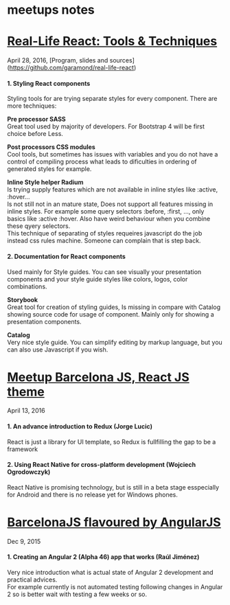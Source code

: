 # meetups notes



# [Real-Life React: Tools & Techniques](http://www.meetup.com/Zurich-ReactJS-Meetup/events/230199914/)  
April 28, 2016, [Program, slides and sources] (https://github.com/garamond/real-life-react)

#### 1. Styling React components
  Styling tools for are trying separate styles for every component. There are more techniques:  
  
  **Pre processor SASS**  
  Great tool used by majority of developers. For Bootstrap 4 will be first choice before Less.  
  
  **Post processors CSS modules**  
  Cool tools, but sometimes has issues with variables and you do not have a control of compiling process what leads to dificulties in ordering of generated styles for example.  
  
  **Inline Style helper Radium**  
  Is trying supply features which are not available in inline styles like :active, :hover...  
  Is not still not in an mature state, Does not support all features missing in inline styles. For example some query selectors :before, :first, ..., only basics like :active :hover. Also have weird behaviour when you combine these qyery selectors.  
  This technique of separating of styles requeires javascript do the job instead css rules machine. Someone can complain that is step back.

#### 2. Documentation for React components
  Used mainly for Style guides. You can see visually your presentation components and your style guide styles like colors, logos, color combinations.  

  **Storybook**  
  Great tool for creation of styling guides, Is missing in compare with Catalog showing source code for usage of component.
  Mainly only for showing a presentation components.
  
  **Catalog**  
  Very nice style guide. You can simplify editing by markup language, but you can also use Javascript if you wish.

# [Meetup Barcelona JS, React JS theme](http://www.meetup.com/BarcelonaJS/events/229636754/)  
April 13, 2016

#### 1. An advance introduction to Redux (Jorge Lucic)  
  React is just a library for UI template, so Redux is fullfilling the gap to be a framework  

#### 2. Using React Native for cross-platform development (Wojciech Ogrodowczyk)  
  React Native is promising technology, but is still in a beta stage esspecially for Android and there is no release yet for Windows phones.

# [BarcelonaJS flavoured by AngularJS](http://www.meetup.com/BarcelonaJS/events/224140364/)  
Dec 9, 2015

#### 1. Creating an Angular 2 (Alpha 46) app that works (Raúl Jiménez)  
  Very nice introduction what is actual state of Angular 2 development and practical advices.  
  For example currently is not automated testing following changes in Angular 2 so is better wait with testing a few weeks or so.
